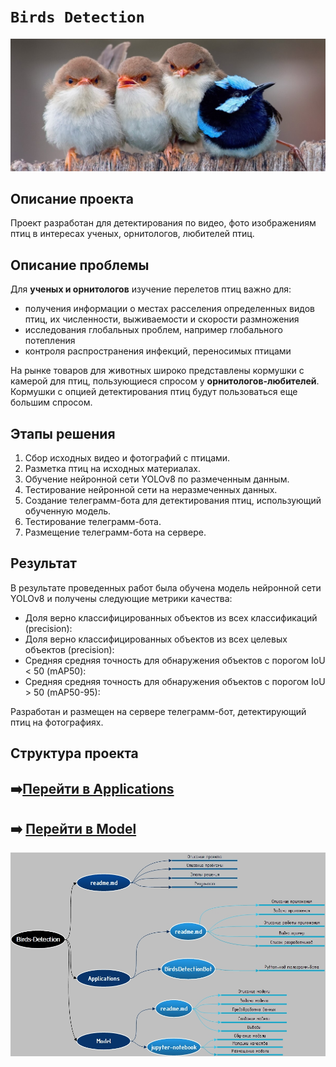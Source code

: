 # `Birds Detection`

<img src='img/main.jpeg' width=600>

 ## Описание проекта

Проект разработан для детектирования по видео, фото изображениям птиц в интересах ученых, орнитологов, любителей птиц.

## Описание проблемы

Для **ученых и орнитологов** изучение перелетов птиц важно для:
- получения информации о местах расселения определенных видов птиц, их численности, выживаемости и скорости размножения
- исследования глобальных проблем, например глобального потепления
- контроля распространения инфекций, переносимых  птицами

На рынке товаров для животных широко представлены кормушки с камерой для птиц, пользующиеся спросом у **орнитологов-любителей**. Кормушки с опцией детектирования птиц будут пользоваться еще большим спросом.

## Этапы решения

1. Сбор исходных видео и фотографий с птицами.
2. Разметка птиц на исходных материалах.
3. Обучение нейронной сети YOLOv8 по размеченным данным.
4. Тестирование нейронной сети на неразмеченных данных.
5. Создание телеграмм-бота для детектирования птиц, использующий обученную модель.
6. Тестирование телеграмм-бота.
7. Размещение телеграмм-бота на сервере.

## Результат

В результате проведенных работ была обучена модель нейронной сети YOLOv8 и получены следующие метрики качества:
- Доля верно классифицированных объектов из всех классификаций (precision):
- Доля верно классифицированных объектов из всех целевых объектов (precision):
- Средняя средняя точность для обнаружения объектов с порогом IoU < 50 (mAP50):
- Средняя средняя точность для обнаружения объектов с порогом IoU > 50 (mAP50-95): 

Разработан и размещен на сервере телеграмм-бот, детектирующий птиц на фотографиях.

## Структура проекта
## :arrow_right:[Перейти в Applications](https://github.com/NazarovMichail/Birds-Detection/tree/master/Applications)
## :arrow_right: [Перейти в Model](https://github.com/NazarovMichail/Birds-Detection/tree/master/Model)

![](img/Birds%20Detection.jpg)